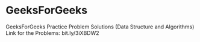 # GeeksForGeeks
GeeksForGeeks Practice Problem Solutions (Data Structure and Algorithms)
Link for the Problems: bit.ly/3iXBDW2

